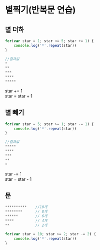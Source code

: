 # 별찍기\(반복문 연습\)

## 별 더하

```javascript
for(var star = 1; star <= 5; star += 1) {
    console.log('*'.repeat(star))
}

//결과값
*
**
***
****
*****
```

star += 1  
star = star + 1

## 별 빼기

```javascript
for(var star = 5; star >= 1; star -= 1) {
    console.log('*'.repeat(star))
}

//결과값
*****
****
***
**
*
```

star -= 1  
star = star - 1

## 문

```javascript
**********    //10개
********      // 8개
******        // 6개
****          // 4개
**            // 2개

for(var star = 10; star >= 2; star -= 2) {
    console.log('*'.repeat(star))
}
```

